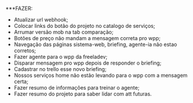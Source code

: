 ***FAZER:
- Atualizar url webhook;
- Colocar links do botão do projeto no catalogo de serviços;
- Arrumar versão mob na tab comparação;
- Botões de preço não mandam a mensagem correta pro wpp;
- Navegação das páginas sistema-web, briefing, agente-ia não estao corretos;
- Fazer agente para o wpp da freeladev;
- Disparar mensagem pro wpp depois de responder o briefing;
- Cadastrar no trello esse novo briefing;
- Nossos serviços home não estão levando para o wpp com a mensagem certa;
- Fazer resumo de informações para treinar o agente;
- Fazer resumo do projeto para saber lidar com att futuras.